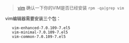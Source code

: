 > [vim](https://blog.csdn.net/houqd2012/article/details/8111738)
 确认一下你的VIM是否已经安装 `rpm -qa|grep vim`

 vim编辑器需要安装三个包：
```
   vim-enhanced-7.0.109-7.el5
   vim-minimal-7.0.109-7.el5
   vim-common-7.0.109-7.el5
```